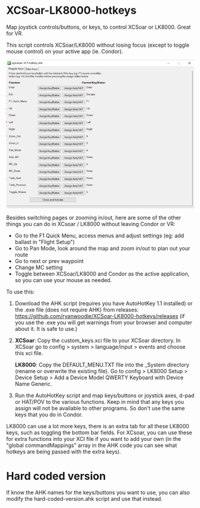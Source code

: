 # XCSoar-LK8000-hotkeys
Map joystick controls/buttons, or keys, to control XCSoar or LK8000. Great for VR.

This script controls XCSoar/LK8000 without losing focus (except to toggle mouse control) on your active app (ie. Condor).

![Screen Image](screen.png)

Besides switching pages or zooming in/out, here are some of the other things you can do in XCsoar / LK8000 without leaving Condor or VR:
- Go to the F1 Quick Menu, access menus and adjust settings (eg: add ballast in "Flight Setup")
- Go to Pan Mode, look around the map and zoom in/out to plan out your route
- Go to next or prev waypoint
- Change MC setting
- Toggle between XCSoar/LK8000 and Condor as the active application, so you can use your mouse as needed.


To use this:
1. Download the AHK script (requires you have AutoHotKey 1.1 installed) or the .exe file (does not require AHK) from releases: https://github.com/ryanwoodie/XCSoar-LK8000-hotkeys/releases (if you use the .exe you will get warnings from your browser and computer about it. It is safe to use.)
2. **XCSoar**: Copy the custom_keys.xci file to your XCSoar directory. In XCSoar go to config > system > language/input > events and choose this xci file.

   **LK8000**: Copy the DEFAULT_MENU.TXT file into the _System directory (rename or overwrite the existing file). Go to config > LK8000 Setup > Device Setup > Add a Device Model QWERTY Keyboard with Device Name Generic.
3. Run the AutoHotKey script and map keys/buttons or joystick axes, d-pad or HAT/POV to the various functions. Keep in mind that any keys you assign will not be available to other programs. So don't use the same keys that you do in Condor.


LK8000 can use a lot more keys, there is an extra tab for all these LK8000 keys, such as toggling the bottom bar fields. For XCsoar, you can use these for extra functions into your XCI file if you want to add your own (in the "global commandMappings" array in the AHK code you can see what hotkeys are being passed with the extra keys).

# Hard coded version
If know the AHK names for the keys/buttons you want to use, you can also modify the hard-coded-version.ahk script and use that instead.
